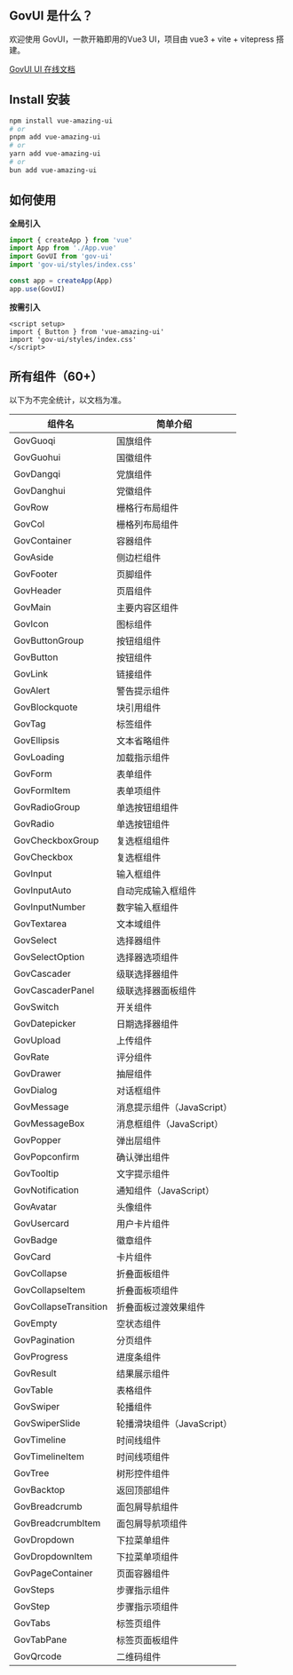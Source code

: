 ## GovUI 是什么？

欢迎使用 GovUI，一款开箱即用的Vue3 UI，项目由 vue3 + vite + vitepress 搭建。

[GovUI UI 在线文档](https://govui.cc/)

## Install 安装

```bash
npm install vue-amazing-ui
# or
pnpm add vue-amazing-ui
# or
yarn add vue-amazing-ui
# or
bun add vue-amazing-ui
```

## 如何使用

**全局引入**

```js
import { createApp } from 'vue'
import App from './App.vue'
import GovUI from 'gov-ui'
import 'gov-ui/styles/index.css'

const app = createApp(App)
app.use(GovUI)
```

**按需引入**

```vue
<script setup>
import { Button } from 'vue-amazing-ui'
import 'gov-ui/styles/index.css'
</script>
```

## 所有组件（60+）

以下为不完全统计，以文档为准。

| 组件名 | 简单介绍 |
| --- | --- |
| GovGuoqi | 国旗组件 |
| GovGuohui | 国徽组件 |
| GovDangqi | 党旗组件 |
| GovDanghui | 党徽组件 |
| GovRow | 栅格行布局组件 |
| GovCol | 栅格列布局组件 |
| GovContainer | 容器组件 |
| GovAside | 侧边栏组件 |
| GovFooter | 页脚组件 |
| GovHeader | 页眉组件 |
| GovMain | 主要内容区组件 |
| GovIcon | 图标组件 |
| GovButtonGroup | 按钮组组件 |
| GovButton | 按钮组件 |
| GovLink | 链接组件 |
| GovAlert | 警告提示组件 |
| GovBlockquote | 块引用组件 |
| GovTag | 标签组件 |
| GovEllipsis | 文本省略组件 |
| GovLoading | 加载指示组件 |
| GovForm | 表单组件 |
| GovFormItem | 表单项组件 |
| GovRadioGroup | 单选按钮组组件 |
| GovRadio | 单选按钮组件 |
| GovCheckboxGroup | 复选框组组件 |
| GovCheckbox | 复选框组件 |
| GovInput | 输入框组件 |
| GovInputAuto | 自动完成输入框组件 |
| GovInputNumber | 数字输入框组件 |
| GovTextarea | 文本域组件 |
| GovSelect | 选择器组件 |
| GovSelectOption | 选择器选项组件 |
| GovCascader | 级联选择器组件 |
| GovCascaderPanel | 级联选择器面板组件 |
| GovSwitch | 开关组件 |
| GovDatepicker | 日期选择器组件 |
| GovUpload | 上传组件 |
| GovRate | 评分组件 |
| GovDrawer | 抽屉组件 |
| GovDialog | 对话框组件 |
| GovMessage | 消息提示组件（JavaScript）|
| GovMessageBox | 消息框组件（JavaScript）|
| GovPopper | 弹出层组件 |
| GovPopconfirm | 确认弹出组件 |
| GovTooltip | 文字提示组件 |
| GovNotification | 通知组件（JavaScript）|
| GovAvatar | 头像组件 |
| GovUsercard | 用户卡片组件 |
| GovBadge | 徽章组件 |
| GovCard | 卡片组件 |
| GovCollapse | 折叠面板组件 |
| GovCollapseItem | 折叠面板项组件 |
| GovCollapseTransition | 折叠面板过渡效果组件 |
| GovEmpty | 空状态组件 |
| GovPagination | 分页组件 |
| GovProgress | 进度条组件 |
| GovResult | 结果展示组件 |
| GovTable | 表格组件 |
| GovSwiper | 轮播组件 |
| GovSwiperSlide | 轮播滑块组件（JavaScript）|
| GovTimeline | 时间线组件 |
| GovTimelineItem | 时间线项组件 |
| GovTree | 树形控件组件 |
| GovBacktop | 返回顶部组件 |
| GovBreadcrumb | 面包屑导航组件 |
| GovBreadcrumbItem | 面包屑导航项组件 |
| GovDropdown | 下拉菜单组件 |
| GovDropdownItem | 下拉菜单项组件 |
| GovPageContainer | 页面容器组件 |
| GovSteps | 步骤指示组件 |
| GovStep | 步骤指示项组件 |
| GovTabs | 标签页组件 |
| GovTabPane | 标签页面板组件 |
| GovQrcode | 二维码组件 |

